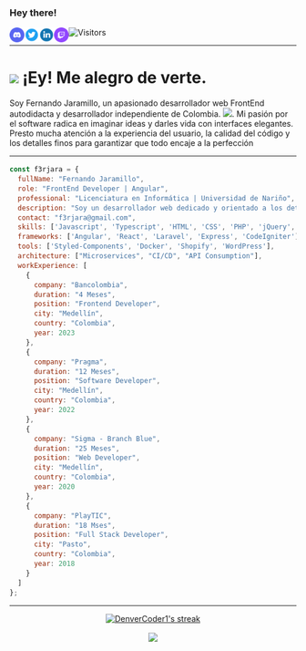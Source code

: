 <!---
f3rjara/f3rjara is a ✨ special ✨ repository because its `README.md` (this file) appears on your GitHub profile.
You can click the Preview link to take a look at your changes.
--->

### Hey there!
<a href="https://discord.gg/kezF8duh" target="_blank" title="Visita mi Discord! | @f3rjara 👋" >
  <img align="left" alt="Visita mi Discord! | @f3rjara 👋" width="26px" src="https://raw.githubusercontent.com/f3rjara/f3rjara/main/img/discord-v2-svgrepo-com.svg" />
</a>

<a href="https://twitter.com/f3rjara" target="_blank" title="Visita mi Twitter! | @f3rjara 👋">
  <img align="left" alt="Visita mi Twitter! | @f3rjara 👋"  width="26px" src="https://raw.githubusercontent.com/f3rjara/f3rjara/main/img/twitter-svgrepo-com.svg" />
</a>

<a href="https://www.linkedin.com/in/f3rjara/" target="_blank" title="Visita mi Linkedin! | @f3rjara 👋" >
  <img align="left" alt="Visita mi Linkedin! | @f3rjara 👋"  width="26px" src="https://raw.githubusercontent.com/f3rjara/f3rjara/main/img/linkedin-1-svgrepo-com.svg" />
</a>
<a href="https://www.twitch.tv/f3rjara" target="_blank" title="Visita mi Twitch! | @f3rjara 👋">
  <img align="left" alt="Visita mi Twitch! | @f3rjara 👋"  width="26px" src="https://raw.githubusercontent.com/f3rjara/f3rjara/main/img/twitch-v2-svgrepo-com.svg" />
</a>

<span>![Visitors](https://api.visitorbadge.io/api/visitors?path=https%3A%2F%2Fgithub.com%2Ff3rjara%2Ff3rjara&label=%C3%9Altimos%20visitantes&countColor=%23d9e3f0&style=plastic&labelStyle=lower)</span>
<hr>

<h1> <img src="https://emojis.slackmojis.com/emojis/images/1531849430/4246/blob-sunglasses.gif?1531849430" width="30"/> ¡Ey! Me alegro de verte.</h1>

Soy Fernando Jaramillo, un apasionado desarrollador web FrontEnd autodidacta y desarrollador independiente de Colombia. <img src="https://raw.githubusercontent.com/joielechong/iso-country-flags-svg-collection/master/svg/country-4x3/co.svg" width="13"/>.
Mi pasión por el software radica en imaginar ideas y darles vida con interfaces elegantes. Presto mucha atención a la experiencia del usuario, la calidad del código y los detalles finos para garantizar que todo encaje a la perfección

<hr>

```javascript
const f3rjara = {
  fullName: "Fernando Jaramillo",
  role: "FrontEnd Developer | Angular",
  professional: "Licenciatura en Informática | Universidad de Nariño",
  description: "Soy un desarrollador web dedicado y orientado a los detalles con una pasión por crear experiencias de usuario perfectas.",
  contact: "f3rjara@gmail.com",
  skills: ['Javascript', 'Typescript', 'HTML', 'CSS', 'PHP', 'jQuery', 'Liquid', 'Node'],
  frameworks: ['Angular', 'React', 'Laravel', 'Express', 'CodeIgniter'],
  tools: ['Styled-Components', 'Docker', 'Shopify', 'WordPress'],
  architecture: ["Microservices", "CI/CD", "API Consumption"],
  workExperience: [
    {  
      company: "Bancolombia",
      duration: "4 Meses",
      position: "Frontend Developer",
      city: "Medellín",
      country: "Colombia",
      year: 2023
    },
    {  
      company: "Pragma",
      duration: "12 Meses",
      position: "Software Developer",
      city: "Medellín",
      country: "Colombia",
      year: 2022
    },
    {
      company: "Sigma - Branch Blue",
      duration: "25 Meses",
      position: "Web Developer",
      city: "Medellín",
      country: "Colombia",
      year: 2020
    },
    {
      company: "PlayTIC",
      duration: "18 Mses",
      position: "Full Stack Developer",
      city: "Pasto",
      country: "Colombia",
      year: 2018
    }
  ]
};
```

<hr>

<p align="center">
  <a href="https://github.com/DenverCoder1/github-readme-streak-stats">
    <img alt="DenverCoder1's streak" src="http://github-readme-streak-stats.herokuapp.com?user=f3rjara&theme=tokyonight_duo"/>
  </a>  
</p>
<p align="center">
<a href="https://github.com/f3rjara">
  <img align="center" src="https://github-readme-stats.anuraghazra1.vercel.app/api/top-langs/?username=f3rjara&layout=compact&theme=material-palenight" />
</a>
</p>
